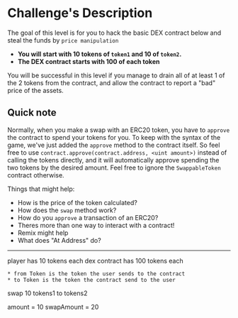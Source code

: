# Challenge's Description
The goal of this level is for you to hack the basic DEX contract below and steal the funds by `price manipulation`

- <b>You will start with 10 tokens of `token1` and 10 of `token2`.</b>
- <b>The DEX contract starts with 100 of each token</b>

You will be successful in this level if you manage to drain all of at least 1 of the 2 tokens from the contract, and allow the contract to report a "bad" price of the assets.

 

## Quick note
Normally, when you make a swap with an ERC20 token, you have to `approve` the contract to spend your tokens for you. To keep with the syntax of the game, we've just added the `approve` method to the contract itself. So feel free to use `contract.approve(contract.address, <uint amount>)` instead of calling the tokens directly, and it will automatically approve spending the two tokens by the desired amount. Feel free to ignore the `SwappableToken` contract otherwise.

  Things that might help:

* How is the price of the token calculated?
* How does the `swap` method work?
* How do you `approve` a transaction of an ERC20?
* Theres more than one way to interact with a contract!
* Remix might help
* What does "At Address" do?

----


player has 10 tokens each
dex contract has 100 tokens each


	* from Token is the token the user sends to the contract
	* to Token is the token the contract send to the user
	
swap 10 tokens1 to tokens2

amount = 10
swapAmount = 20